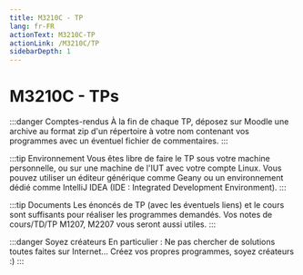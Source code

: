 ```yaml
---
title: M3210C - TP
lang: fr-FR
actionText: M3210C-TP
actionLink: /M3210C/TP
sidebarDepth: 1
---
```

# M3210C - TPs
:::danger Comptes-rendus
À la fin de chaque TP, déposez sur Moodle une archive au format zip d'un répertoire à votre nom contenant vos programmes avec un éventuel fichier de commentaires.
:::

:::tip Environnement
Vous êtes libre de faire le TP sous votre machine personnelle, ou sur une machine de l'IUT avec votre compte Linux. Vous pouvez utiliser un éditeur générique comme Geany ou un environnement dédié comme IntelliJ IDEA (IDE : Integrated Development Environment).
::: 

:::tip Documents
Les énoncés de TP (avec les éventuels liens) et le cours sont suffisants pour réaliser les programmes demandés. Vos notes de cours/TD/TP M1207, M2207 vous seront aussi utiles.
:::

:::danger Soyez créateurs 
En particulier : Ne pas chercher de solutions toutes faites sur Internet... Créez vos propres programmes, soyez créateurs :)
:::

